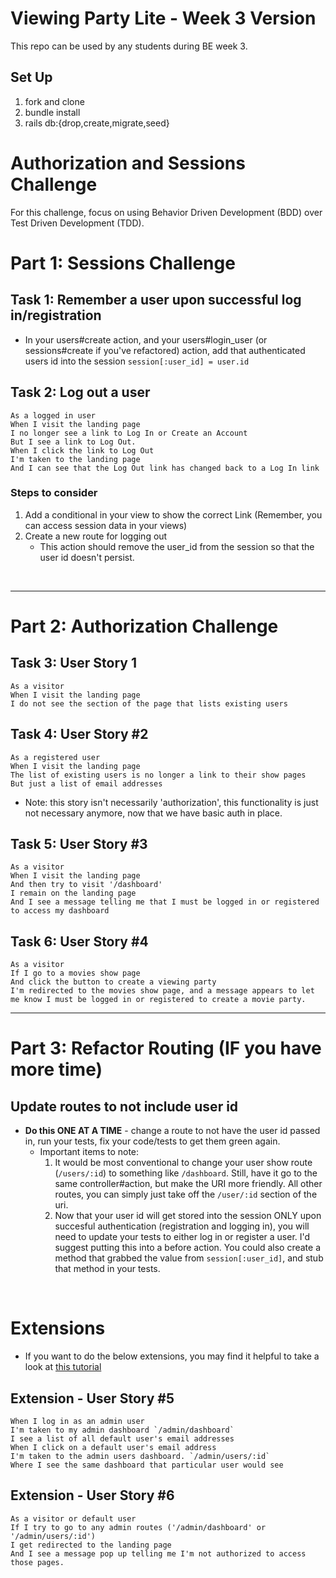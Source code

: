 # Viewing Party Lite - Week 3 Version

This repo can be used by any students during BE week 3.

## Set Up

1. fork and clone
2. bundle install
3. rails db:{drop,create,migrate,seed}


# Authorization and Sessions Challenge
For this challenge, focus on using Behavior Driven Development (BDD) over Test Driven Development (TDD).  


# Part 1: Sessions Challenge 

## Task 1: Remember a user upon successful log in/registration
  * In your users#create action, and your users#login_user (or sessions#create if you've refactored) action, add that authenticated users id into the session `session[:user_id] = user.id`

## Task 2: Log out a user
  ```
  As a logged in user 
  When I visit the landing page
  I no longer see a link to Log In or Create an Account
  But I see a link to Log Out.
  When I click the link to Log Out
  I'm taken to the landing page
  And I can see that the Log Out link has changed back to a Log In link
  ```
  
  ### Steps to consider
  1. Add a conditional in your view to show the correct Link (Remember, you can access session data in your views)
  2. Create a new route for logging out
     - This action should remove the user_id from the session so that the user id doesn't persist.

<br>
<hr>

# Part 2: Authorization Challenge

## Task 3: User Story 1
```
As a visitor
When I visit the landing page
I do not see the section of the page that lists existing users
```

## Task 4: User Story #2
```
As a registered user
When I visit the landing page
The list of existing users is no longer a link to their show pages
But just a list of email addresses
```
* Note: this story isn't necessarily 'authorization', this functionality is just not necessary anymore, now that we have basic auth in place. 


## Task 5: User Story #3 
```
As a visitor
When I visit the landing page
And then try to visit '/dashboard'
I remain on the landing page
And I see a message telling me that I must be logged in or registered to access my dashboard
```

## Task 6: User Story #4
```
As a visitor
If I go to a movies show page 
And click the button to create a viewing party
I'm redirected to the movies show page, and a message appears to let me know I must be logged in or registered to create a movie party. 
```

<hr>

# Part 3: Refactor Routing (IF you have more time)

## Update routes to not include user id
  * **Do this ONE AT A TIME** - change a route to not have the user id passed in, run your tests, fix your code/tests to get them green again.
    * Important items to note: 
        1. It would be most conventional to change your user show route (`/users/:id`) to something like `/dashboard`. Still, have it go to the same controller#action, but make the URI more friendly. All other routes, you can simply just take off the `/user/:id` section of the uri. 
        2. Now that your user id will get stored into the session ONLY upon succesful authentication (registration and logging in), you will need to update your tests to either log in or register a user. I'd suggest putting this into a before action. You could also create a method that grabbed the value from `session[:user_id]`, and stub that method in your tests. 

<br>

# Extensions
* If you want to do the below extensions, you may find it helpful to take a look at [this tutorial](https://backend.turing.edu/module3/lessons/sessions_cookies_authorization#:~:text=Authorization%20%E2%80%93%20Are%20you%20ALLOWED%20to%20do%20that%3F%3F)


## Extension - User Story #5
```
When I log in as an admin user
I'm taken to my admin dashboard `/admin/dashboard`
I see a list of all default user's email addresses
When I click on a default user's email address
I'm taken to the admin users dashboard. `/admin/users/:id`
Where I see the same dashboard that particular user would see
```

## Extension - User Story #6
```
As a visitor or default user 
If I try to go to any admin routes ('/admin/dashboard' or '/admin/users/:id')
I get redirected to the landing page
And I see a message pop up telling me I'm not authorized to access those pages. 
```


